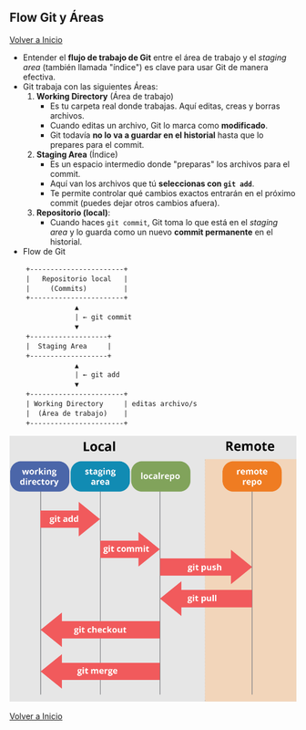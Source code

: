 ## Flow Git y Áreas

[Volver a Inicio](../../README.md)

- Entender el **flujo de trabajo de Git** entre el área de trabajo y el _staging area_ (también llamada "índice") es clave para usar Git de manera efectiva.
- Git trabaja con las siguientes Áreas:
  1.  **Working Directory** (Área de trabajo)
      - Es tu carpeta real donde trabajas. Aquí editas, creas y borras archivos.
      - Cuando editas un archivo, Git lo marca como **modificado**.
      - Git todavía **no lo va a guardar en el historial** hasta que lo prepares para el commit.
  2.  **Staging Area** (Índice)
      - Es un espacio intermedio donde "preparas" los archivos para el commit.
      - Aquí van los archivos que tú **seleccionas con `git add`**.
      - Te permite controlar qué cambios exactos entrarán en el próximo commit (puedes dejar otros cambios afuera).
  3.  **Repositorio (local)**:
      - Cuando haces `git commit`, Git toma lo que está en el _staging area_ y lo guarda como un nuevo **commit permanente** en el historial.
- Flow de Git

```txt
    +-----------------------+
    |   Repositorio local   |
    |     (Commits)         |
    +-----------------------+
                ▲
                | ← git commit
                ▼
    +-------------------+
    |  Staging Area     |
    +-------------------+
                ▲
                | ← git add
                ▼
    +-----------------------+
    | Working Directory     | editas archivo/s
    |  (Área de trabajo)    |
    +-----------------------+
```

<img src="../../assets/gitflow.png" alt="Git Flow">

[Volver a Inicio](../../README.md)